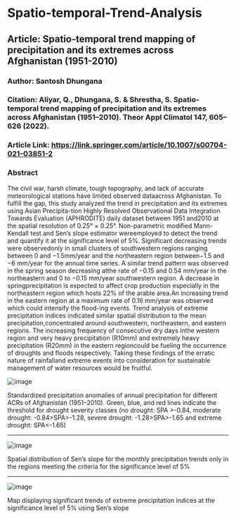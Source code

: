 # Spatio-temporal-Trend-Analysis
## Article: Spatio-temporal trend mapping of precipitation and its extremes across Afghanistan (1951-2010)
### Author: Santosh Dhungana
### Citation: Aliyar, Q., Dhungana, S. & Shrestha, S. Spatio-temporal trend mapping of precipitation and its extremes across Afghanistan (1951–2010). Theor Appl Climatol 147, 605–626 (2022).
### Article Link: https://link.springer.com/article/10.1007/s00704-021-03851-2

### Abstract
The civil war, harsh climate, tough topography, and lack of accurate meteorological stations have limited observed dataacross Afghanistan. To fulfill the gap, this study analyzed the trend in precipitation and its extremes using Asian Precipita-tion Highly Resolved Observational Data Integration Towards Evaluation (APHRODITE) daily dataset between 1951 and2010 at the spatial resolution of 0.25° × 0.25°. Non-parametric modified Mann-Kendall test and Sen’s slope estimator wereemployed to detect the trend and quantify it at the significance level of 5%. Significant decreasing trends were observedonly in small clusters of southwestern regions ranging between 0 and −1.5mm/year and the northeastern region between−1.5 and −6 mm/year for the annual time series. A similar trend pattern was observed in the spring season decreasing atthe rate of −0.15 and 0.54 mm/year in the northeastern and 0 to −0.15 mm/year southwestern region. A decrease in springprecipitation is expected to affect crop production especially in the northeastern region which hosts 22% of the arable area.An increasing trend in the eastern region at a maximum rate of 0.16 mm/year was observed which could intensify the flood-ing events. Trend analysis of extreme precipitation indices indicated similar spatial distribution to the mean precipitation,concentrated around southwestern, northeastern, and eastern regions. The increasing frequency of consecutive dry days inthe western region and very heavy precipitation (R10mm) and extremely heavy precipitation (R20mm) in the eastern regioncould be fueling the occurrence of droughts and floods respectively. Taking these findings of the erratic nature of rainfalland extreme events into consideration for sustainable management of water resources would be fruitful. 

</hr>

![image](https://github.com/santosh-dhungana/Spatio-temporal-Trend-Analysis/assets/57520258/f598d4ca-dc3f-46cc-b1e9-a506dc1f00dd)

Standardized precipitation anomalies of annual precipitation for different ACRs of Afghanistan (1951–2010). Green, blue, and red lines indicate the threshold for drought severity classes (no drought: SPA >-0.84, moderate drought: -0.84>SPA>-1.28, severe drought: -1.28>SPA>-1.65 and extreme drought: SPA<-1.65)

<hr>

![image](https://github.com/santosh-dhungana/Spatio-temporal-Trend-Analysis/assets/57520258/4d7b834c-dd77-497f-b376-ac516feccbe6)

Spatial distribution of Sen’s slope for the monthly precipitation trends only in the regions meeting the criteria for the significance level of 5%

<hr>

![image](https://github.com/santosh-dhungana/Spatio-temporal-Trend-Analysis/assets/57520258/9a7581b4-a2fb-4163-8edc-5b7496c6590d)

Map displaying significant trends of extreme precipitation indices at the significance level of 5% using Sen’s slope
